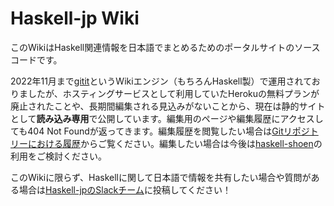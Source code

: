 # Haskell-jp Wiki

このWikiはHaskell関連情報を日本語でまとめるためのポータルサイトのソースコードです。

2022年11月まで<a href="http://gitit.net/">gitit</a>というWikiエンジン（もちろんHaskell製）で運用されておりましたが、ホスティングサービスとして利用していたHerokuの無料プランが廃止されたことや、長期間編集される見込みがないことから、現在は静的サイトとして<strong>読み込み専用</strong>で公開しています。編集用のページや編集履歴にアクセスしても404 Not Foundが返ってきます。編集履歴を閲覧したい場合は<a href="https://github.com/haskell-jp/haskell-jp-wiki/commits/master">Gitリポジトリーにおける履歴</a>からご覧ください。編集したい場合は今後は<a href="https://scrapbox.io/haskell-shoen/">haskell-shoen</a>の利用をご検討ください。

このWikiに限らず、Haskellに関して日本語で情報を共有したい場合や質問がある場合は[Haskell-jpのSlackチーム](https://haskell.jp/signin-slack.html)に投稿してください！
